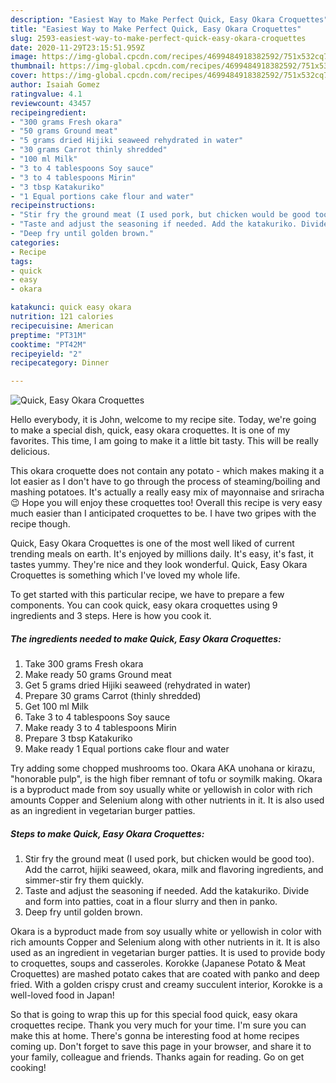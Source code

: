 ```yaml
---
description: "Easiest Way to Make Perfect Quick, Easy Okara Croquettes"
title: "Easiest Way to Make Perfect Quick, Easy Okara Croquettes"
slug: 2593-easiest-way-to-make-perfect-quick-easy-okara-croquettes
date: 2020-11-29T23:15:51.959Z
image: https://img-global.cpcdn.com/recipes/4699484918382592/751x532cq70/quick-easy-okara-croquettes-recipe-main-photo.jpg
thumbnail: https://img-global.cpcdn.com/recipes/4699484918382592/751x532cq70/quick-easy-okara-croquettes-recipe-main-photo.jpg
cover: https://img-global.cpcdn.com/recipes/4699484918382592/751x532cq70/quick-easy-okara-croquettes-recipe-main-photo.jpg
author: Isaiah Gomez
ratingvalue: 4.1
reviewcount: 43457
recipeingredient:
- "300 grams Fresh okara"
- "50 grams Ground meat"
- "5 grams dried Hijiki seaweed rehydrated in water"
- "30 grams Carrot thinly shredded"
- "100 ml Milk"
- "3 to 4 tablespoons Soy sauce"
- "3 to 4 tablespoons Mirin"
- "3 tbsp Katakuriko"
- "1 Equal portions cake flour and water"
recipeinstructions:
- "Stir fry the ground meat (I used pork, but chicken would be good too). Add the carrot, hijiki seaweed, okara, milk and flavoring ingredients, and simmer-stir fry them quickly."
- "Taste and adjust the seasoning if needed. Add the katakuriko. Divide and form into patties, coat in a flour slurry and then in panko."
- "Deep fry until golden brown."
categories:
- Recipe
tags:
- quick
- easy
- okara

katakunci: quick easy okara 
nutrition: 121 calories
recipecuisine: American
preptime: "PT31M"
cooktime: "PT42M"
recipeyield: "2"
recipecategory: Dinner

---
```



![Quick, Easy Okara Croquettes](https://img-global.cpcdn.com/recipes/4699484918382592/751x532cq70/quick-easy-okara-croquettes-recipe-main-photo.jpg)

Hello everybody, it is John, welcome to my recipe site. Today, we're going to make a special dish, quick, easy okara croquettes. It is one of my favorites. This time, I am going to make it a little bit tasty. This will be really delicious.

This okara croquette does not contain any potato - which makes making it a lot easier as I don&#39;t have to go through the process of steaming/boiling and mashing potatoes. It&#39;s actually a really easy mix of mayonnaise and sriracha 😉 Hope you will enjoy these croquettes too! Overall this recipe is very easy much easier than I anticipated croquettes to be. I have two gripes with the recipe though.

Quick, Easy Okara Croquettes is one of the most well liked of current trending meals on earth. It's enjoyed by millions daily. It's easy, it's fast, it tastes yummy. They're nice and they look wonderful. Quick, Easy Okara Croquettes is something which I've loved my whole life.


To get started with this particular recipe, we have to prepare a few components. You can cook quick, easy okara croquettes using 9 ingredients and 3 steps. Here is how you cook it.

<!--inarticleads1-->

##### The ingredients needed to make Quick, Easy Okara Croquettes:

1. Take 300 grams Fresh okara
1. Make ready 50 grams Ground meat
1. Get 5 grams dried Hijiki seaweed (rehydrated in water)
1. Prepare 30 grams Carrot (thinly shredded)
1. Get 100 ml Milk
1. Take 3 to 4 tablespoons Soy sauce
1. Make ready 3 to 4 tablespoons Mirin
1. Prepare 3 tbsp Katakuriko
1. Make ready 1 Equal portions cake flour and water


Try adding some chopped mushrooms too. Okara AKA unohana or kirazu, &#34;honorable pulp&#34;, is the high fiber remnant of tofu or soymilk making. Okara is a byproduct made from soy usually white or yellowish in color with rich amounts Copper and Selenium along with other nutrients in it. It is also used as an ingredient in vegetarian burger patties. 

<!--inarticleads2-->

##### Steps to make Quick, Easy Okara Croquettes:

1. Stir fry the ground meat (I used pork, but chicken would be good too). Add the carrot, hijiki seaweed, okara, milk and flavoring ingredients, and simmer-stir fry them quickly.
1. Taste and adjust the seasoning if needed. Add the katakuriko. Divide and form into patties, coat in a flour slurry and then in panko.
1. Deep fry until golden brown.


Okara is a byproduct made from soy usually white or yellowish in color with rich amounts Copper and Selenium along with other nutrients in it. It is also used as an ingredient in vegetarian burger patties. It is used to provide body to croquettes, soups and casseroles. Korokke (Japanese Potato &amp; Meat Croquettes) are mashed potato cakes that are coated with panko and deep fried. With a golden crispy crust and creamy succulent interior, Korokke is a well-loved food in Japan! 

So that is going to wrap this up for this special food quick, easy okara croquettes recipe. Thank you very much for your time. I'm sure you can make this at home. There's gonna be interesting food at home recipes coming up. Don't forget to save this page in your browser, and share it to your family, colleague and friends. Thanks again for reading. Go on get cooking!
